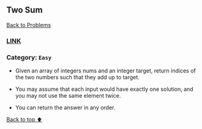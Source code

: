 ## Two Sum

[Back to Problems](./Problems.md)

### [LINK](https://leetcode.com/problems/two-sum/)

### Category: ```Easy```

- Given an array of integers nums and an integer target, return indices of the two numbers such that they add up to target.

- You may assume that each input would have exactly one solution, and you may not use the same element twice.

- You can return the answer in any order.


[Back to top ⬆️](#)